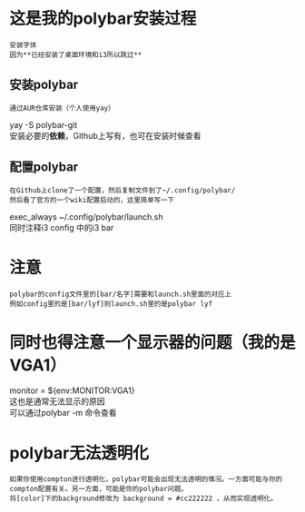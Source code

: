 # 这是我的polybar安装过程  
	安装字体  
	因为**已经安装了桌面环境和i3所以跳过**  
## 安装polybar  
	通过AUR仓库安装（个人使用yay）  
yay -S polybar-git  
	安装必要的**依赖**，Github上写有，也可在安装时候查看  
## 配置polybar
	在Github上clone了一个配置，然后复制文件到了~/.config/polybar/  
	然后看了官方的一个wiki配置启动的，这里简单写一下  
exec_always ~/.config/polybar/launch.sh  
同时注释i3 config 中的i3 bar  
# 注意
	polybar的config文件里的[bar/名字]需要和launch.sh里面的对应上  
	例如config里的是[bar/lyf]则launch.sh里的是polybar lyf  
# 同时也得注意一个显示器的问题（我的是VGA1）
monitor = ${env:MONITOR:VGA1}  
	这也是通常无法显示的原因  
	可以通过polybar -m 命令查看  
# polybar无法透明化
	如果你使用compton进行透明化，polybar可能会出现无法透明的情况。一方面可能与你的compton配置有关。另一方面，可能是你的polybar问题。  
	将[color]下的background修改为 background = #cc222222 ，从而实现透明化。
